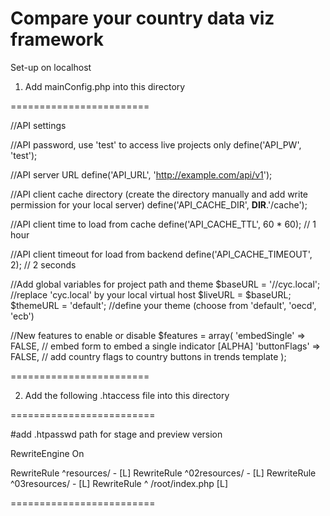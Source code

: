 # Compare your country data viz framework

Set-up on localhost

1. Add mainConfig.php into this directory

========================

//API settings

//API password, use 'test' to access live projects only
define('API_PW', 'test');

//API server URL
define('API_URL', 'http://example.com/api/v1');

//API client cache directory (create the directory manually and add write permission for your local server)
define('API_CACHE_DIR', __DIR__.'/cache');

//API client time to load from cache
define('API_CACHE_TTL', 60 * 60); // 1 hour

//API client timeout for load from backend
define('API_CACHE_TIMEOUT', 2); // 2 seconds



//Add global variables for project path and theme
$baseURL = '//cyc.local';                           //replace 'cyc.local' by your local virtual host
$liveURL = $baseURL;
$themeURL = 'default';                              //define your theme (choose from 'default', 'oecd', 'ecb')

//New features to enable or disable
$features = array(
  'embedSingle' => FALSE, // embed form to embed a single indicator [ALPHA]
  'buttonFlags' => FALSE, // add country flags to country buttons in trends template
);

========================


2. Add the following .htaccess file into this directory

=========================

#add .htpasswd path for stage and preview version

RewriteEngine On

RewriteRule ^resources/ - [L]
RewriteRule ^02resources/ - [L]
RewriteRule ^03resources/ - [L]
RewriteRule ^ /root/index.php [L]

=========================


